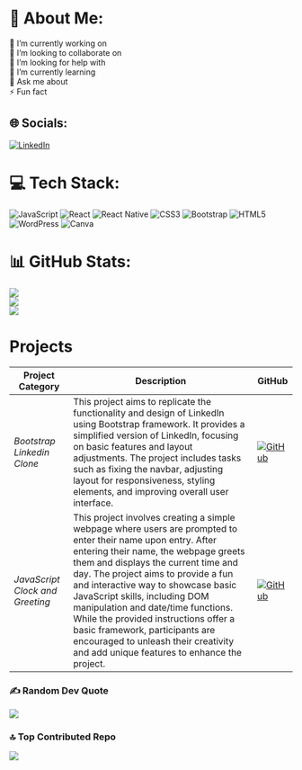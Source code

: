 # 💫 About Me:
🔭 I’m currently working on<br>👯 I’m looking to collaborate on<br>🤝 I’m looking for help with<br>🌱 I’m currently learning<br>💬 Ask me about<br>⚡ Fun fact


## 🌐 Socials:
[![LinkedIn](https://img.shields.io/badge/LinkedIn-%230077B5.svg?logo=linkedin&logoColor=white)](https://linkedin.com/in/salih1cenik) 

# 💻 Tech Stack:
![JavaScript](https://img.shields.io/badge/javascript-%23323330.svg?style=flat&logo=javascript&logoColor=%23F7DF1E) ![React](https://img.shields.io/badge/react-%2320232a.svg?style=flat&logo=react&logoColor=%2361DAFB) ![React Native](https://img.shields.io/badge/react_native-%2320232a.svg?style=flat&logo=react&logoColor=%2361DAFB) ![CSS3](https://img.shields.io/badge/css3-%231572B6.svg?style=flat&logo=css3&logoColor=white) ![Bootstrap](https://img.shields.io/badge/bootstrap-%238511FA.svg?style=flat&logo=bootstrap&logoColor=white) ![HTML5](https://img.shields.io/badge/html5-%23E34F26.svg?style=flat&logo=html5&logoColor=white) ![WordPress](https://img.shields.io/badge/WordPress-%23117AC9.svg?style=flat&logo=WordPress&logoColor=white) ![Canva](https://img.shields.io/badge/Canva-%2300C4CC.svg?style=flat&logo=Canva&logoColor=white)
# 📊 GitHub Stats:
![](https://github-readme-stats.vercel.app/api?username=salih1cenik&theme=vision-friendly-dark&hide_border=false&include_all_commits=true&count_private=true)<br/>
![](https://github-readme-streak-stats.herokuapp.com/?user=salih1cenik&theme=vision-friendly-dark&hide_border=false)<br/>
![](https://github-readme-stats.vercel.app/api/top-langs/?username=salih1cenik&theme=vision-friendly-dark&hide_border=false&include_all_commits=true&count_private=true&layout=compact)

# Projects

| Project Category | Description | GitHub |
| --- | --- | --- |
| *Bootstrap Linkedin Clone* | This project aims to replicate the functionality and design of LinkedIn using Bootstrap framework. It provides a simplified version of LinkedIn, focusing on basic features and layout adjustments. The project includes tasks such as fixing the navbar, adjusting layout for responsiveness, styling elements, and improving overall user interface. | [![GitHub](https://img.shields.io/badge/GitHub-blue?style=for-the-badge&logo=github)](https://github.com/salih1cenik/linkedinclone-patika) |
| *JavaScript Clock and Greeting* | This project involves creating a simple webpage where users are prompted to enter their name upon entry. After entering their name, the webpage greets them and displays the current time and day. The project aims to provide a fun and interactive way to showcase basic JavaScript skills, including DOM manipulation and date/time functions. While the provided instructions offer a basic framework, participants are encouraged to unleash their creativity and add unique features to enhance the project. | [![GitHub](https://img.shields.io/badge/GitHub-blue?style=for-the-badge&logo=github)](https://github.com/salih1cenik/javascriptclock) |


### ✍️ Random Dev Quote
![](https://quotes-github-readme.vercel.app/api?type=horizontal&theme=gruvbox)

### 🔝 Top Contributed Repo
![](https://github-contributor-stats.vercel.app/api?username=salih1cenik&limit=5&theme=nord&combine_all_yearly_contributions=true)



